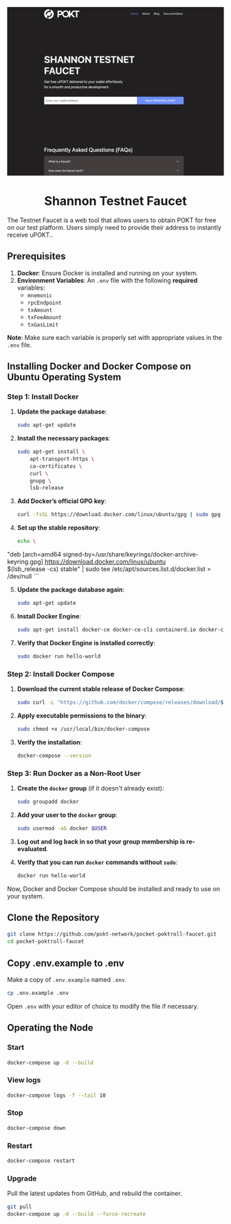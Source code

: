 <div align="center">
  <a href="https://www.pokt.network">
    <img src=".github/faucet_image.png" alt="Shannon Testnet Faucet Image" width="850"/>
  </a>
  <h1>Shannon Testnet Faucet</h1>
</div>

The Testnet Faucet is a web tool that allows users to obtain POKT for free on our test platform. Users simply need to provide their address to instantly receive uPOKT..

## Prerequisites

1. **Docker**: Ensure Docker is installed and running on your system.
2. **Environment Variables**: An `.env` file with the following **required** variables:
    - `mnemonic`
    - `rpcEndpoint`
    - `txAmount`
    - `txFeeAmount`
    - `txGasLimit`

**Note**: Make sure each variable is properly set with appropriate values in the `.env` file.

## Installing Docker and Docker Compose on Ubuntu Operating System

### Step 1: Install Docker

1. **Update the package database**:
    ```sh
    sudo apt-get update
    ```

2. **Install the necessary packages**:
    ```sh
    sudo apt-get install \
        apt-transport-https \
        ca-certificates \
        curl \
        gnupg \
        lsb-release
    ```

3. **Add Docker’s official GPG key**:
    ```sh
    curl -fsSL https://download.docker.com/linux/ubuntu/gpg | sudo gpg --dearmor -o /usr/share/keyrings/docker-archive-keyring.gpg
    ```

4. **Set up the stable repository**:
    ```sh
    echo \
  "deb [arch=amd64 signed-by=/usr/share/keyrings/docker-archive-keyring.gpg] https://download.docker.com/linux/ubuntu \
  $(lsb_release -cs) stable" | sudo tee /etc/apt/sources.list.d/docker.list > /dev/null
    ```

5. **Update the package database again**:
    ```sh
    sudo apt-get update
    ```

6. **Install Docker Engine**:
    ```sh
    sudo apt-get install docker-ce docker-ce-cli containerd.io docker-compose-plugin
    ```

7. **Verify that Docker Engine is installed correctly**:
    ```sh
    sudo docker run hello-world
    ```

### Step 2: Install Docker Compose

1. **Download the current stable release of Docker Compose**:
    ```sh
    sudo curl -L "https://github.com/docker/compose/releases/download/$(curl -s https://api.github.com/repos/docker/compose/releases/latest | grep -Po '"tag_name": "\K.*?(?=")')/docker-compose-$(uname -s)-$(uname -m)" -o /usr/local/bin/docker-compose
    ```

2. **Apply executable permissions to the binary**:
    ```sh
    sudo chmod +x /usr/local/bin/docker-compose
    ```

3. **Verify the installation**:
    ```sh
    docker-compose --version
    ```

### Step 3: Run Docker as a Non-Root User

1. **Create the `docker` group** (if it doesn't already exist):
    ```sh
    sudo groupadd docker
    ```

2. **Add your user to the `docker` group**:
    ```sh
    sudo usermod -aG docker $USER
    ```

3. **Log out and log back in so that your group membership is re-evaluated**.

4. **Verify that you can run `docker` commands without `sudo`**:
    ```sh
    docker run hello-world
    ```

Now, Docker and Docker Compose should be installed and ready to use on your system.


## Clone the Repository

```sh
git clone https://github.com/pokt-network/pocket-poktroll-faucet.git
cd pocket-poktroll-faucet
```

## Copy .env.example to .env

Make a copy of `.env.example` named `.env`.

```sh
cp .env.example .env
```

Open `.env` with your editor of choice to modify the file if necessary.


## Operating the Node

### Start

```sh
docker-compose up -d --build
```

### View logs

```sh
docker-compose logs -f --tail 10
```

### Stop

```sh
docker-compose down
```

### Restart

```sh
docker-compose restart
```

### Upgrade

Pull the latest updates from GitHub, and rebuild the container.

```sh
git pull
docker-compose up -d --build --force-recreate
```

